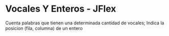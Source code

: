 # Vocales Y Enteros - JFlex
Cuenta palabras que tienen una determinada cantidad de vocales; Indica la posicion (fila, columna) de un entero

